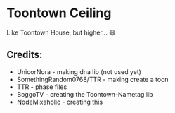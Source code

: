 # Toontown Ceiling
Like Toontown House, but higher... 😃

## Credits:

* UnicorNora - making dna lib (not used yet)
* SomethingRandom0768/TTR - making create a toon
* TTR - phase files
* BoggoTV - creating the Toontown-Nametag lib
* NodeMixaholic - creating this
